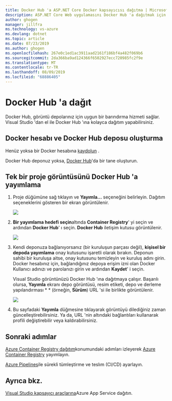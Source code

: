 ```yaml
---
title: Docker Hub 'a ASP.NET Core Docker kapsayıcısı dağıtma | Microsoft Docs
description: ASP.NET Core Web uygulamasını Docker Hub 'a dağıtmak için Visual Studio kapsayıcı araçlarını kullanmayı öğrenin
author: ghogen
manager: jillfra
ms.technology: vs-azure
ms.devlang: dotnet
ms.topic: article
ms.date: 07/23/2019
ms.author: ghogen
ms.openlocfilehash: 267e0c1ed1ac3911aad2161f186bf4a482f069b6
ms.sourcegitcommit: 2da366ba9ad124366f6502927ecc720985fc2f9e
ms.translationtype: MT
ms.contentlocale: tr-TR
ms.lasthandoff: 08/09/2019
ms.locfileid: "68886405"
---
```

# <a name="deploy-to-docker-hub"></a>Docker Hub 'a dağıt

Docker Hub, görüntü depolarınız için uygun bir barındırma hizmeti sağlar. Visual Studio 'dan el ile Docker Hub 'ına kolayca dağıtım yapabilirsiniz.

## <a name="create-a-docker-account-and-docker-hub-repository"></a>Docker hesabı ve Docker Hub deposu oluşturma

Henüz yoksa bir Docker hesabına [kaydolun](https://hub.docker.com/signup) .

Docker Hub deponuz yoksa, [Docker Hub](https://hub.docker.com/)'da bir tane oluşturun.

## <a name="publish-the-image-for-a-single-project-to-docker-hub"></a>Tek bir proje görüntüsünü Docker Hub 'a yayımlama

1. Proje düğümüne sağ tıklayın ve **Yayımla...** seçeneğini belirleyin. Dağıtım seçeneklerini gösteren bir ekran görüntülenir.

   ![](media/deploy-docker-hub/container-tools-docker-hub-deploy.png)

1. **Bir yayımlama hedefi seçin**altında **Container Registry**' yi seçin ve ardından **Docker Hub**' ı seçin. **Docker Hub** iletişim kutusu görüntülenir.

   ![](media/deploy-docker-hub/container-tools-docker-hub-credentials.png)

1. Kendi deponuza bağlanıyorsanız (bir kuruluşun parçası değil), **kişisel bir depoda yayımlama** onay kutusunu işaretli olarak bırakın. Deponun sahibi bir kuruluşa aitse, onay kutusunu temizleyin ve kuruluş adını girin. Docker hesabınız için, bağlandığınız depoya erişim izni olan Docker Kullanıcı adınızı ve parolanızı girin ve ardından **Kaydet**' i seçin.  

   Visual Studio görüntünüzü Docker Hub 'ına dağıtmaya çalışır.  Başarılı olursa, **Yayımla** ekranı depo görüntüsü, resim etiketi, depo ve derleme yapılandırması * * (örneğin, **Sürüm**) URL 'si ile birlikte görüntülenir.

   ![](media/deploy-docker-hub/container-tools-docker-hub-finished.png)

1. Bu sayfadaki **Yayımla** düğmesine tıklayarak görüntüyü dilediğiniz zaman güncelleştirebilirsiniz.  Ya da, URL 'nin altındaki bağlantıları kullanarak profili değiştirebilir veya kaldırabilirsiniz.

## <a name="next-steps"></a>Sonraki adımlar

[Azure Container Registry dağıtım](vs-azure-tools-docker-hosting-web-apps-in-docker.md)konumundaki adımları izleyerek [Azure Container Registry](/azure/container-registry/) yayımlayın.

[Azure Pipelines](/azure/devops/pipelines/?view=azure-devops)ile sürekli tümleştirme ve teslım (CI/CD) ayarlayın.

## <a name="see-also"></a>Ayrıca bkz.

[](deploy-app-service.md)
[Visual Studio kapsayıcı araçlarına](/visualstudio/containers/)Azure App Service dağıtın.
